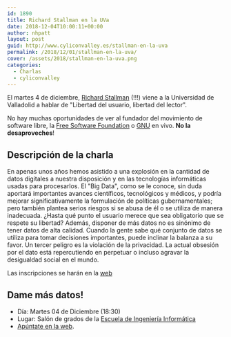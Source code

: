 ```yaml
---
id: 1890
title: Richard Stallman en la UVa
date: 2018-12-04T10:00:11+00:00
author: nhpatt
layout: post
guid: http://www.cyliconvalley.es/stallman-en-la-uva
permalink: /2018/12/01/stallman-en-la-uva/
cover: /assets/2018/stallman-en-la-uva.png
categories:
  - Charlas
  - cyliconvalley
---
```


El martes 4 de diciembre, [Richard Stallman](https://en.wikipedia.org/wiki/Richard_Stallman) (!!!) viene a la Universidad de Valladolid a hablar de "Libertad del usuario, libertad del lector".

No hay muchas oportunidades de ver al fundador del movimiento de software libre, la [Free Software Foundation](https://en.wikipedia.org/wiki/Free_Software_Foundation) o [GNU](https://en.wikipedia.org/wiki/GNU) en vivo. **No la desaproveches**!

## Descripción de la charla

En apenas unos años hemos asistido a una explosión en la cantidad de datos digitales a nuestra disposición y en las tecnologías informáticas usadas para procesarlos. El "Big Data", como se le conoce, sin duda aportará importantes avances científicos, tecnológicos y médicos, y podría mejorar significativamente la formulación de políticas gubernamentales; pero también plantea serios riesgos si se abusa de él o se utiliza de manera inadecuada. ¿Hasta qué punto el usuario merece que sea obligatorio que se respete su libertad? Además, disponer de más datos no es sinónimo de tener datos de alta calidad. Cuando la gente sabe qué conjunto de datos se utiliza para tomar decisiones importantes, puede inclinar la balanza a su favor. Un tercer peligro es la violación de la privacidad. La actual obsesión por el dato está repercutiendo en perpetuar o incluso agravar la desigualdad social en el mundo.

Las inscripciones se harán en la [web](https://inscripcion.inf.uva.es/)

## Dame más datos!

* Día: Martes 04 de Diciembre (18:30)
* Lugar: Salón de grados de la [Escuela de Ingeniería Informática](https://goo.gl/maps/SFaHi3vcNV72)
* [Apúntate en la web](https://inscripcion.inf.uva.es/).